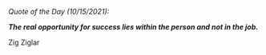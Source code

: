 *Quote of the Day (10/15/2021):*

_**The real opportunity for success lies within the person and not in the job.**_

Zig Ziglar